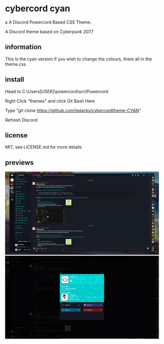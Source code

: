 # cybercord cyan
a A Discord Powercord Based CSS Theme.

A Discord theme based on Cyberpunk 2077
## information

This Is the cyan version
If you wish to change the colours, there all in the theme.css

## install

Head to C:\Users\[USER]\powercord\src\Powercord

Right Click "themes" and click Git Bash Here

Type "git clone https://github.com/leeprky/cybercordtheme-CYAN"

Refresh Discord

## license

MIT, see LICENSE.md for more details

## previews

![preview](./previews/previewcyan1.png)
![preview](./previews/previewcyan2.png)
